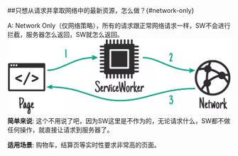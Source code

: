 ##只想从请求并拿取网络中的最新资源，怎么做？{#network-only}

A: Network Only（仅网络策略），所有的请求跟正常网络请求一样，SW不会进行拦截，服务器怎么返回，SW就怎么返回。
![Image](../../resource/img/NetworkOnly.png)
**简单来说**: 这个不用说了吧，因为SW这里是不作为的，无论请求什么，SW都不做任何操作，就直接让请求到服务器了。

**适用场景**: 购物车，结算页等实时性要求非常高的页面。